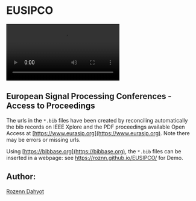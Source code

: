 # EUSIPCO


![](https://user-images.githubusercontent.com/39035808/109388213-ac6fd000-78fd-11eb-955c-6e26d649471a.mp4)



## European Signal Processing Conferences - Access to Proceedings

The urls  in the `*.bib` files have been created by reconciling automatically the bib records on IEEE Xplore and the PDF proceedings available Open Access at [https://www.eurasip.org](https://www.eurasip.org). Note there may be errors or missing urls. 

Using [https://bibbase.org](https://bibbase.org), the `*.bib` files can be inserted in a webpage: see https://roznn.github.io/EUSIPCO/ for Demo.

## Author: 

[Rozenn Dahyot](https://roznn.github.io/)
